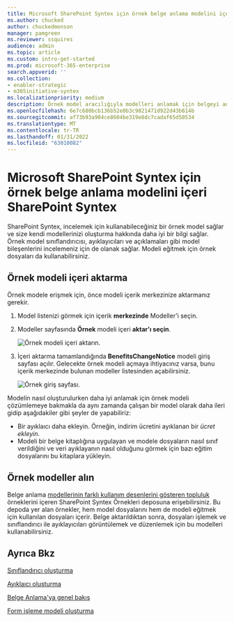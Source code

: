 ```yaml
---
title: Microsoft SharePoint Syntex için örnek belge anlama modelini içeri SharePoint Syntex
ms.author: chucked
author: chuckedmonson
manager: pamgreen
ms.reviewer: ssquires
audience: admin
ms.topic: article
ms.custom: intro-get-started
ms.prod: microsoft-365-enterprise
search.appverid: ''
ms.collection:
- enabler-strategic
- m365initiative-syntex
ms.localizationpriority: medium
description: Örnek model aracılığıyla modelleri anlamak için belgeyi anlama hakkında bilgi alın.
ms.openlocfilehash: 6e7c680bcb136b52e0b3c9821471d922d43b614b
ms.sourcegitcommit: af73b93a904ce8604be319e8dc7cadaf65d50534
ms.translationtype: MT
ms.contentlocale: tr-TR
ms.lasthandoff: 01/31/2022
ms.locfileid: "63010082"
---
```

# <a name="import-a-sample-document-understanding-model-for-microsoft-sharepoint-syntex"></a>Microsoft SharePoint Syntex için örnek belge anlama modelini içeri SharePoint Syntex

SharePoint Syntex, incelemek için kullanabileceğiniz bir örnek model sağlar ve size kendi modellerinizi oluşturma hakkında daha iyi bir bilgi sağlar. Örnek model sınıflandırıcısı, ayıklayıcıları ve açıklamaları gibi model bileşenlerini incelemeniz için de olanak sağlar. Modeli eğitmek için örnek dosyaları da kullanabilirsiniz.

## <a name="import-the-sample-model"></a>Örnek modeli içeri aktarma

Örnek modele erişmek için, önce modeli içerik merkezinize aktarmanız gerekir.

1. Model listenizi görmek için içerik **merkezinde** Modeller'i seçin.</br>
2. Modeller sayfasında **Örnek** modeli içeri **aktar'ı seçin**.</br>

    ![Örnek modeli içeri aktarın.](../media/content-understanding/import-sample-model.png) </br>

3. İçeri aktarma tamamlandığında **BenefitsChangeNotice** modeli giriş sayfası açılır. Gelecekte örnek modeli açmaya ihtiyacınız varsa, bunu içerik merkezinde bulunan modeller listesinden açabilirsiniz. </br>

     ![Örnek giriş sayfası.](../media/content-understanding/sample-home-page.png)</br>

Modelin nasıl oluşturulurken daha iyi anlamak için örnek modeli çözümlemeye bakmakla da aynı zamanda çalışan bir model olarak daha ileri gidip aşağıdakiler gibi şeyler de yapabiliriz:

- Bir ayıklaıcı daha ekleyin. Örneğin, indirim ücretini ayıklanan bir *ücret ekleyin*.
- Modeli bir belge kitaplığına uygulayan ve modele dosyaların nasıl sınıf verildiğini ve veri ayıklayanın nasıl olduğunu görmek için bazı eğitim dosyalarını bu kitaplara yükleyin.

## <a name="get-sample-models"></a>Örnek modeller alın

Belge anlama [modellerinin farklı kullanım desenlerini gösteren topluluk](https://github.com/pnp/syntex-samples) örneklerini içeren SharePoint Syntex Örnekleri deposuna erişebilirsiniz. Bu depoda yer alan örnekler, hem model dosyalarını hem de modeli eğitmek için kullanılan dosyaları içerir. Belge aktarıldıktan sonra, dosyaları işlemek ve sınıflandırıcı ile ayıklayıcıları görüntülemek ve düzenlemek için bu modelleri kullanabilirsiniz.

## <a name="see-also"></a>Ayrıca Bkz
[Sınıflandırıcı oluşturma](create-a-classifier.md)

[Ayıklaıcı oluşturma](create-an-extractor.md)

[Belge Anlama'ya genel bakış](document-understanding-overview.md)

[Form işleme modeli oluşturma](create-a-form-processing-model.md)  
